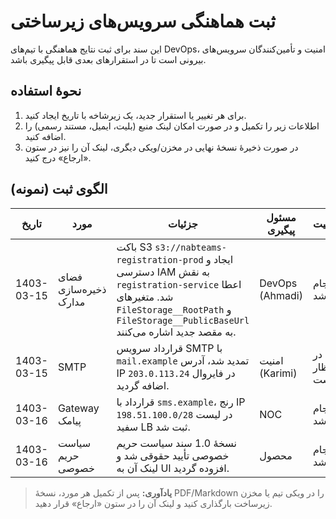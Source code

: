 # ثبت هماهنگی سرویس‌های زیرساختی

این سند برای ثبت نتایج هماهنگی با تیم‌های DevOps، امنیت و تأمین‌کنندگان سرویس‌های بیرونی است تا در استقرارهای بعدی قابل پیگیری باشد.

## نحوهٔ استفاده
1. برای هر تغییر یا استقرار جدید، یک زیرشاخه با تاریخ ایجاد کنید.
2. اطلاعات زیر را تکمیل و در صورت امکان لینک منبع (بلیت، ایمیل، مستند رسمی) را اضافه کنید.
3. در صورت ذخیرهٔ نسخهٔ نهایی در مخزن/ویکی دیگری، لینک آن را نیز در ستون «ارجاع» درج کنید.

## الگوی ثبت (نمونه)

| تاریخ | مورد | جزئیات | مسئول پیگیری | وضعیت | ارجاع |
|-------|------|---------|---------------|--------|--------|
| 1403-03-15 | فضای ذخیره‌سازی مدارک | باکت S3 `s3://nabteams-registration-prod` ایجاد و دسترسی IAM به نقش `registration-service` اعطا شد. متغیرهای `FileStorage__RootPath` و `FileStorage__PublicBaseUrl` به مقصد جدید اشاره می‌کنند. | DevOps (Ahmadi) | انجام شد | لینک تغییرات Terraform |
| 1403-03-15 | SMTP | قرارداد سرویس SMTP با `mail.example` تمدید شد، آدرس IP `203.0.113.24` در فایروال اضافه گردید. | امنیت (Karimi) | در انتظار تست | تیکت #SUP-123 |
| 1403-03-16 | Gateway پیامک | قرارداد با `sms.example`، رنج IP `198.51.100.0/28` در لیست سفید LB ثبت شد. | NOC | انجام شد | Runbook شبکه |
| 1403-03-16 | سیاست حریم خصوصی | نسخهٔ 1.0 سند سیاست حریم خصوصی تأیید حقوقی شد و لینک آن به UI افزوده گردید. | محصول | انجام شد | PR #45 |

> **یادآوری:** پس از تکمیل هر مورد، نسخهٔ PDF/Markdown را در ویکی تیم یا مخزن زیرساخت بارگذاری کنید و لینک آن را در ستون «ارجاع» قرار دهید.
